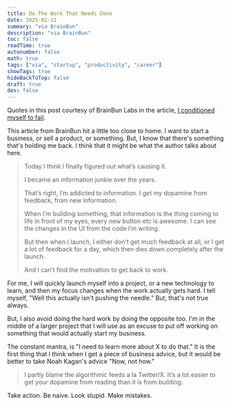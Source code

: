 ```yaml
---
title: Do The Work That Needs Done
date: 2025-02-11
summary: "via BrainBun"
description: "via BrainBun"
toc: false
readTime: true
autonumber: false
math: true
tags: ["via", "startup", "productivity", "career"]
showTags: true
hideBackToTop: false
draft: true
dev: false
---
```


Quotes in this post courtesy of BrainBun Labs in the article, [I conditioned myself to fail](https://www.brainbun.com/blog/i-conditioned-myself-to-fail?utm_source=pocket_shared).

This article from BrainBun hit a little too close to home. I want to start a business, or sell a product, or something. But, I know that there's something that's holding me back. I think that it might be what the author talks about here.

>Today I think I finally figured out what’s causing it.
>
>I became an information junkie over the years.
>
>That’s right, I’m addicted to information. I get my dopamine from feedback, from new information.
>
>When I’m building something, that information is the thing coming to life in front of my eyes, every new button etc is awesome. I can see the changes in the UI from the code I’m writing.
>
>But then when I launch, I either don’t get much feedback at all, or I get a lot of feedback for a day, which then dies down completely after the launch.
>
>And I can’t find the motivation to get back to work.

For me, I will quickly launch myself into a project, or a new technology to learn, and then my focus changes when the work actually gets hard. I tell myself, "Well this actually isn't pushing the needle." But, that's not true always. 

But, I also avoid doing the hard work by doing the opposite too. I'm in the middle of a larger project that I will use as an excuse to put off working on something that would actually start my business.

The constant mantra, is "I need to learn more about X to do that." It is the first thing that I think when I get a piece of business advice, but it would be better to take Noah Kagan's advice "Now, not how."

>I partly blame the algorithmic feeds a la Twitter/X. It’s a lot easier to get your dopamine from reading than it is from building.

Take action. Be naive. Look stupid. Make mistakes.
